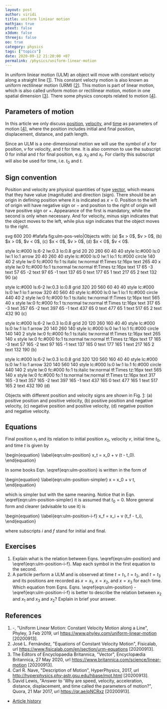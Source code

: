 ```yaml
---
layout: post
author: viridi
title: uniform liniear motion
mathjax: true
ptext: false
x3dom: false
threejs: false
oo: true
category: physics
tags: ["topics"]
date: 2020-09-12 21:20:00 +07
permalink: /physics/uniform-linear-motion
---
```

In uniform liniear motion (ULM) an object will move with constant velocty along a straight line [[1](#ref1)]. This constant velocty motion is also known as uniform rectilinear motion (URM) [[2](#ref1)]. This motion is part of linear motion, which is also called uniform motion or rectilinear motion, motion in one spatial dimension [[3](#ref3)]. There some physics concepts related to motion [[4](#ref4)].


## Parameters of motion
In this article we only discuss [position](position), [velocity](velocity), and [time](time) as parameters of motion [[4](#ref4)], where the position includes initial and final position, displacement, distance, and path length.

Since an ULM is a one-dimensional motion we will use the symbol of $x$ for position, $v$ for velocity, and $t$ for time. It is also common to use the subscript $0$ for initial and $t$ for final position, e.g. $x_0$ and $x_t$. For clarity this subscript will also be used for time, i.e.  $t_0$ and $t$.


## Sign convention
Position and velocity are physical quantities of type [vector](vector), which means that they have value (magnitude) and direction (sign). There should be an origin in defining position where it is indicated as $x = 0$. Position to the left of origin will have negative sign or $-$ and position to the right of origin will have positive sign or $+$. Appearance of the first is mandatory, while the second is only when necessary. And for velocity, minus sign indicates that the object moves to the left, while plus sign indicates that the object moves to the right.

<oo>
svg 600 200 #fafafa fig:ulm-pos-velo|Objects with: (a) $x > 0$, $v > 0$, (b) $x > 0$, $v < 0$, (c) $x < 0$, $v > 0$, (d) $x < 0$, $v < 0$.

style lc:#000 ls:6-2 lw:0.3 lo:0.8
grid 20 20 260 60 40 40
style lc:#000 ls:0 lw:1 lo:1
arrow 20 40 260 40
style lc:#000 ls:0 lw:1 lo:1 fc:#000
circle 140 40 2
style lw:0 fc:#000 fo:1 ts:italic tw:normal tf:Times tz:16px
text 265 40 x
style lw:0 fc:#000 fo:1 ts:normal tw:normal tf:Times tz:16px
text 17 65 -3
text 57 65 -2
text 97 65 -1
text 137 65 0
text 177 65 1
text 217 65 2
text 132 90 (a)

style lc:#000 ls:6-2 lw:0.3 lo:0.8
grid 320 20 560 60 40 40
style lc:#000 ls:0 lw:1 lo:1
arrow 320 40 560 40
style lc:#000 ls:0 lw:1 lo:1 fc:#000
circle 440 40 2
style lw:0 fc:#000 fo:1 ts:italic tw:normal tf:Times tz:16px
text 565 40 x
style lw:0 fc:#000 fo:1 ts:normal tw:normal tf:Times tz:16px
text 317 65 -3
text 357 65 -2
text 397 65 -1
text 437 65 0
text 477 65 1
text 517 65 2
text 432 90 (c)

style lc:#000 ls:6-2 lw:0.3 lo:0.8
grid 20 120 260 160 40 40
style lc:#000 ls:0 lw:1 lo:1
arrow 20 140 260 140
style lc:#000 ls:0 lw:1 lo:1 fc:#000
circle 140 140 2
style lw:0 fc:#000 fo:1 ts:italic tw:normal tf:Times tz:16px
text 265 140 x
style lw:0 fc:#000 fo:1 ts:normal tw:normal tf:Times tz:16px
text 17 165 -3
text 57 165 -2
text 97 165 -1
text 137 165 0
text 177 165 1
text 217 165 2
text 132 190 (b)

style lc:#000 ls:6-2 lw:0.3 lo:0.8
grid 320 120 560 160 40 40
style lc:#000 ls:0 lw:1 lo:1
arrow 320 140 560 140
style lc:#000 ls:0 lw:1 lo:1 fc:#000
circle 440 140 2
style lw:0 fc:#000 fo:1 ts:italic tw:normal tf:Times tz:16px
text 565 140 x
style lw:0 fc:#000 fo:1 ts:normal tw:normal tf:Times tz:16px
text 317 165 -3
text 357 165 -2
text 397 165 -1
text 437 165 0
text 477 165 1
text 517 165 2
text 432 190 (d)
</oo>

Objects with different position and velocity signs are shown in Fig. <a href="#fig:ulm-pos-velo">1</a>: (a) positive position and positive velocity, (b) positive position and negative velocity, (c) negative position and positive velocity, (d) negative position and negative velocity.


## Equations
Final position $x_t$ and its relation to initial position $x_0$, velocity $v$, initial time $t_0$, and time $t$ is given by

\begin{equation}
\label{eqn:ulm-position}
x_t = x_0 + v (t - t_0).
\end{equation}

In some books Eqn. \eqref{eqn:ulm-position} is written in the form of

\begin{equation}
\label{eqn:ulm-position-simpler}
x = x_0 + v t,
\end{equation}

which is simpler but with the same meaning. Notice that in Eqn. \eqref{eqn:ulm-position-simpler} it is assumed that $t_0 = 0$. More general form and clearer (advisable to use it) is

\begin{equation}
\label{eqn:ulm-position-i-f}
x_f = x_i + v (t_f - t_i),
\end{equation}

where subscripts $i$ and $f$ stand for initial and final.


## Exercises
1. Explain what is the relation between Eqns. \eqref{eqn:ulm-position} and \eqref{eqn:ulm-position-i-f}. Map each symbol in the first equation to the second.
2. A particle perform a ULM and is observed at time $t = t_1$, $t = t_2$, and $t = t_3$ and its positions are recorded as $x = x_1$, $x = x_2$, and $x = x_3$ for each time. Which equation from Eqns.  Eqns. \eqref{eqn:ulm-position} - \eqref{eqn:ulm-position-i-f} is better to describe the relation between $x_2$ and $x_1$ and $x_3$ and $x_2$? Explain in brief your answer.


## References
1. <a name="ref2"></a>-, "Uniform Linear Motion: Constant Velocity Motion along a Line", Phyley, 3 Feb 2019, url <https://www.phyley.com/uniform-linear-motion> [20200913].
2. <a name="ref2"></a>José L. Fernández, "Equations of Constant Velocity Motion", Fisicalab, url <https://www.fisicalab.com/en/section/urm-equations> [20200913].
3. <a name="ref3"></a>The Editors of Encyclopaedia Britannica, "Vector", Encyclopædia Britannica, 27 May 2020, url <https://www.britannica.com/science/linear-motion> [20200913].
4. <a name="ref4"></a>Carl R. Nave, "Description of Motion", HyperPhysics, 2017, url <http://hyperphysics.phy-astr.gsu.edu/hbase/mot.html> [20200913].
5. <a name="ref5"></a>David Lewis, "Answer to 'Why are speed, velocity, acceleration, distance, displacement, and time called the parameters of motion?", Quora, 21 Mar 2017, url <https://qr.ae/pNCRxz> [20200913].

+ [Article history](https://github.com/butiran/butiran.github.io/commits/master/_posts/phys/2020-09-12-uniform-linear-motion.md)
